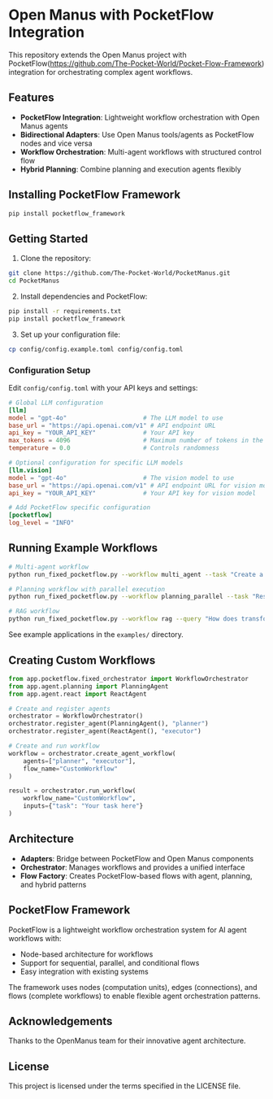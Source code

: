 # Open Manus with PocketFlow Integration

This repository extends the Open Manus project with PocketFlow(https://github.com/The-Pocket-World/Pocket-Flow-Framework) integration for orchestrating complex agent workflows.

## Features

- **PocketFlow Integration**: Lightweight workflow orchestration with Open Manus agents
- **Bidirectional Adapters**: Use Open Manus tools/agents as PocketFlow nodes and vice versa
- **Workflow Orchestration**: Multi-agent workflows with structured control flow
- **Hybrid Planning**: Combine planning and execution agents flexibly

## Installing PocketFlow Framework

```bash
pip install pocketflow_framework
```

## Getting Started

1. Clone the repository:
```bash
git clone https://github.com/The-Pocket-World/PocketManus.git
cd PocketManus
```

2. Install dependencies and PocketFlow:
```bash
pip install -r requirements.txt
pip install pocketflow_framework
```

3. Set up your configuration file:
```bash
cp config/config.example.toml config/config.toml
```

### Configuration Setup

Edit `config/config.toml` with your API keys and settings:

```toml
# Global LLM configuration
[llm]
model = "gpt-4o"                     # The LLM model to use
base_url = "https://api.openai.com/v1" # API endpoint URL
api_key = "YOUR_API_KEY"             # Your API key
max_tokens = 4096                    # Maximum number of tokens in the response
temperature = 0.0                    # Controls randomness

# Optional configuration for specific LLM models
[llm.vision]
model = "gpt-4o"                     # The vision model to use
base_url = "https://api.openai.com/v1" # API endpoint URL for vision model
api_key = "YOUR_API_KEY"             # Your API key for vision model

# Add PocketFlow specific configuration
[pocketflow]
log_level = "INFO"
```

## Running Example Workflows

```bash
# Multi-agent workflow
python run_fixed_pocketflow.py --workflow multi_agent --task "Create a Python script that analyzes stock data"

# Planning workflow with parallel execution
python run_fixed_pocketflow.py --workflow planning_parallel --task "Research and summarize the latest AI trends"

# RAG workflow
python run_fixed_pocketflow.py --workflow rag --query "How does transformer architecture work?" --documents documents.json
```

See example applications in the `examples/` directory.

## Creating Custom Workflows

```python
from app.pocketflow.fixed_orchestrator import WorkflowOrchestrator
from app.agent.planning import PlanningAgent
from app.agent.react import ReactAgent

# Create and register agents
orchestrator = WorkflowOrchestrator()
orchestrator.register_agent(PlanningAgent(), "planner")
orchestrator.register_agent(ReactAgent(), "executor")

# Create and run workflow
workflow = orchestrator.create_agent_workflow(
    agents=["planner", "executor"],
    flow_name="CustomWorkflow"
)

result = orchestrator.run_workflow(
    workflow_name="CustomWorkflow",
    inputs={"task": "Your task here"}
)
```

## Architecture

- **Adapters**: Bridge between PocketFlow and Open Manus components
- **Orchestrator**: Manages workflows and provides a unified interface
- **Flow Factory**: Creates PocketFlow-based flows with agent, planning, and hybrid patterns

## PocketFlow Framework

PocketFlow is a lightweight workflow orchestration system for AI agent workflows with:

- Node-based architecture for workflows
- Support for sequential, parallel, and conditional flows
- Easy integration with existing systems

The framework uses nodes (computation units), edges (connections), and flows (complete workflows) to enable flexible agent orchestration patterns.

## Acknowledgements

Thanks to the OpenManus team for their innovative agent architecture.

## License

This project is licensed under the terms specified in the LICENSE file.
